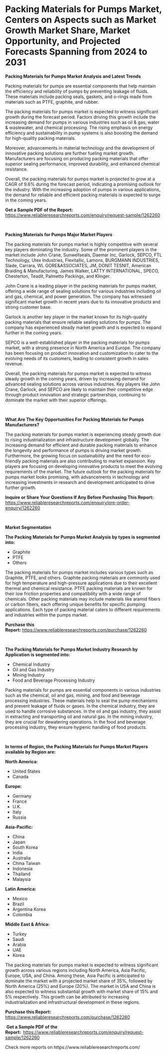 <p><h1>Packing Materials for Pumps Market, Centers on Aspects such as Market Growth Market Share, Market Opportunity, and Projected Forecasts Spanning from 2024 to 2031</h1></p><p><strong>Packing Materials for Pumps Market Analysis and Latest Trends</strong></p>
<p><p>Packing materials for pumps are essential components that help maintain the efficiency and reliability of pumps by preventing leakage of fluids. These materials include packing seals, gaskets, and o-rings made from materials such as PTFE, graphite, and rubber.</p><p>The packing materials for pumps market is expected to witness significant growth during the forecast period. Factors driving this growth include the increasing demand for pumps in various industries such as oil & gas, water & wastewater, and chemical processing. The rising emphasis on energy efficiency and sustainability in pump systems is also boosting the demand for high-quality packing materials.</p><p>Moreover, advancements in material technology and the development of innovative packing solutions are further fueling market growth. Manufacturers are focusing on producing packing materials that offer superior sealing performance, improved durability, and enhanced chemical resistance.</p><p>Overall, the packing materials for pumps market is projected to grow at a CAGR of 9.6% during the forecast period, indicating a promising outlook for the industry. With the increasing adoption of pumps in various applications, the demand for reliable and efficient packing materials is expected to surge in the coming years.</p></p>
<p><strong>Get a Sample PDF of the Report:&nbsp;</strong> <a href="https://www.reliableresearchreports.com/enquiry/request-sample/1262260">https://www.reliableresearchreports.com/enquiry/request-sample/1262260</a></p>
<p>&nbsp;</p>
<p><strong>Packing Materials for Pumps Major Market Players</strong></p>
<p><p>The packing materials for pumps market is highly competitive with several key players dominating the industry. Some of the prominent players in the market include John Crane, Sunwellseals, Daemar Inc, Garlock, SEPCO, FTL Technology, Utex Industries, Flexitallic, Lamons, BURGMANN INDUSTRIES, Slade, Carrara, WL GORE&ASSOCIATES, JM, DONIT TESNIT, American Braiding & Manufacturing, James Walker, LATTY INTERNATIONAL, SPECO, Chesterton, Teadit, Palmetto Packings, and Klinger.</p><p>John Crane is a leading player in the packing materials for pumps market, offering a wide range of sealing solutions for various industries including oil and gas, chemical, and power generation. The company has witnessed significant market growth in recent years due to its innovative products and strong customer base.</p><p>Garlock is another key player in the market known for its high-quality packing materials that ensure reliable sealing solutions for pumps. The company has experienced steady market growth and is expected to expand further in the coming years.</p><p>SEPCO is a well-established player in the packing materials for pumps market, with a strong presence in North America and Europe. The company has been focusing on product innovation and customization to cater to the evolving needs of its customers, leading to consistent growth in sales revenue.</p><p>Overall, the packing materials for pumps market is expected to witness steady growth in the coming years, driven by increasing demand for advanced sealing solutions across various industries. Key players like John Crane, Garlock, and SEPCO are likely to maintain their competitive edge through product innovation and strategic partnerships, continuing to dominate the market with their superior offerings.</p></p>
<p>&nbsp;</p>
<p><strong>What Are The Key Opportunities For Packing Materials for Pumps Manufacturers?</strong></p>
<p><p>The packing materials for pumps market is experiencing steady growth due to rising industrialization and infrastructure development globally. The increasing demand for efficient and durable packing materials to enhance the longevity and performance of pumps is driving market growth. Furthermore, the growing focus on sustainability and the need for eco-friendly packing materials are also contributing to market expansion. Key players are focusing on developing innovative products to meet the evolving requirements of the market. The future outlook for the packing materials for pumps market looks promising, with advancements in technology and increasing investments in research and development anticipated to drive further growth.</p></p>
<p><strong>Inquire or Share Your Questions If Any Before Purchasing This Report:</strong> <a href="https://www.reliableresearchreports.com/enquiry/pre-order-enquiry/1262260">https://www.reliableresearchreports.com/enquiry/pre-order-enquiry/1262260</a></p>
<p>&nbsp;</p>
<p><strong>Market Segmentation</strong></p>
<p><strong>The Packing Materials for Pumps Market Analysis by types is segmented into:</strong></p>
<p><ul><li>Graphite</li><li>PTFE</li><li>Others</li></ul></p>
<p><p>The packing materials for pumps market includes various types such as Graphite, PTFE, and others. Graphite packing materials are commonly used for high temperature and high-pressure applications due to their excellent thermal and chemical resistance. PTFE packing materials are known for their low friction properties and compatibility with a wide range of chemicals. Other packing materials may include materials like aramid fibers or carbon fibers, each offering unique benefits for specific pumping applications. Each type of packing material caters to different requirements and industries within the pumps market.</p></p>
<p><strong>Purchase this Report:&nbsp;</strong><a href="https://www.reliableresearchreports.com/purchase/1262260">https://www.reliableresearchreports.com/purchase/1262260</a></p>
<p>&nbsp;</p>
<p><strong>The Packing Materials for Pumps Market Industry Research by Application is segmented into:</strong></p>
<p><ul><li>Chemical Industry</li><li>Oil and Gas Industry</li><li>Mining Industry</li><li>Food and Beverage Processing Industry</li></ul></p>
<p><p>Packing materials for pumps are essential components in various industries such as the chemical, oil and gas, mining, and food and beverage processing industries. These materials help to seal the pump mechanisms and prevent leakage of fluids or gases. In the chemical industry, they are used to handle corrosive substances. In the oil and gas industry, they assist in extracting and transporting oil and natural gas. In the mining industry, they are crucial for dewatering operations. In the food and beverage processing industry, they ensure hygienic handling of food products.</p></p>
<p>&nbsp;</p>
<p><strong>In terms of Region, the Packing Materials for Pumps Market Players available by Region are:</strong></p>
<p>
    <p> <strong> North America: </strong>
        <ul>
            <li>United States</li>
            <li>Canada</li>
        </ul>
        </p> 
    <p> <strong> Europe: </strong>
        <ul>
            <li>Germany</li>
            <li>France</li>
            <li>U.K.</li>
            <li>Italy</li>
            <li>Russia</li>
        </ul>
        </p> 
    <p> <strong> Asia-Pacific: </strong>
        <ul>
            <li>China</li>
            <li>Japan</li>
            <li>South Korea</li>
            <li>India</li>
            <li>Australia</li>
            <li>China Taiwan</li>
            <li>Indonesia</li>
            <li>Thailand</li>
            <li>Malaysia</li>
        </ul>
        </p> 
    <p> <strong> Latin America: </strong>
        <ul>
            <li>Mexico</li>
            <li>Brazil</li>
            <li>Argentina Korea</li>
            <li>Colombia</li>
        </ul>
        </p> 
    <p> <strong> Middle East & Africa: </strong>
        <ul>
            <li>Turkey</li>
            <li>Saudi</li>
            <li>Arabia</li>
            <li>UAE</li>
            <li>Korea</li>
        </ul>
    </p>
    </p>
<p><p>The packing materials for pumps market is expected to witness significant growth across various regions including North America, Asia Pacific, Europe, USA, and China. Among these, Asia Pacific is anticipated to dominate the market with a projected market share of 35%, followed by North America (25%) and Europe (20%). The market in USA and China is also expected to witness substantial growth with market share of 15% and 5% respectively. This growth can be attributed to increasing industrialization and infrastructural development in these regions.</p></p>
<p><strong>Purchase this Report: </strong><a href="https://www.reliableresearchreports.com/purchase/1262260">https://www.reliableresearchreports.com/purchase/1262260</a></p>
<p>&nbsp;<strong>Get a Sample PDF of the Report:&nbsp;&nbsp;</strong><a href="https://www.reliableresearchreports.com/enquiry/request-sample/1262260">https://www.reliableresearchreports.com/enquiry/request-sample/1262260</a></p>
<p><strong></strong></p>
<p>Check more reports on https://www.reliableresearchreports.com/</p>